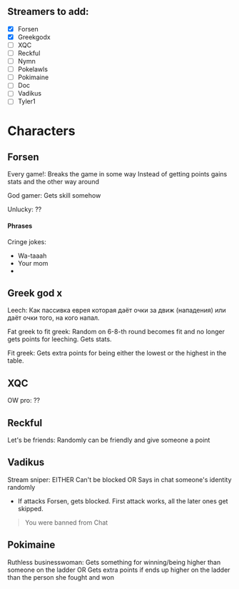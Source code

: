 ## Streamers to add:
- [x] Forsen  
- [x] Greekgodx  
- [ ] XQC  
- [ ] Reckful  
- [ ] Nymn  
- [ ] Pokelawls  
- [ ] Pokimaine  
- [ ] Doc  
- [ ] Vadikus  
- [ ] Tyler1  

# Characters


## Forsen

Every game!:
Breaks the game in some way
Instead of getting points gains stats and the other way around

God gamer:
Gets skill somehow

Unlucky:
??

#### Phrases
Cringe jokes:
- Wa-taaah
- Your mom
- 

## Greek god x

Leech: 
Как пассивка еврея которая даёт очки за движ (нападения) или даёт очки того, на кого напал.

Fat greek to fit greek: 
Random on 6-8-th round becomes fit and no longer gets points for leeching. Gets stats.

Fit greek:
Gets extra points for being either the lowest or the highest in the table.


## XQC
OW pro:
??



## Reckful
Let's be friends:
Randomly can be friendly and give someone a point


## Vadikus
Stream sniper:
EITHER
Can't be blocked
OR
Says in chat someone's identity randomly

- If attacks Forsen, gets blocked. First attack works, all the later ones get skipped. 
> You were banned from Chat 

## Pokimaine
Ruthless businesswoman:
Gets something for winning/being higher than someone on the ladder
OR
Gets extra points if ends up higher on the ladder than the person she fought and won


